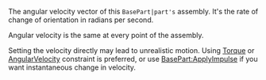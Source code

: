 The angular velocity vector of this `BasePart|part's` assembly. It's the rate of change of orientation in radians per second.

Angular velocity is the same at every point of the assembly.

Setting the velocity directly may lead to unrealistic motion. Using [Torque](https://developer.roblox.com/en-us/api-reference/class/Torque) or [AngularVelocity](https://developer.roblox.com/en-us/api-reference/class/AngularVelocity) constraint is preferred, or use [BasePart:ApplyImpulse](https://developer.roblox.com/en-us/api-reference/function/BasePart/ApplyImpulse) if you want instantaneous change in velocity.